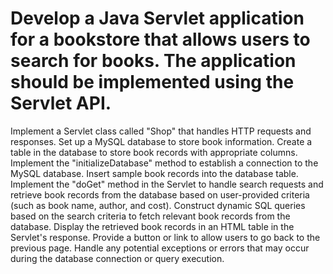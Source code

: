 # Develop a Java Servlet application for a bookstore that allows users to search for books. The application should be implemented using the Servlet API.

Implement a Servlet class called "Shop" that handles HTTP requests and responses.
Set up a MySQL database to store book information.
Create a table in the database to store book records with appropriate columns.
Implement the "initializeDatabase" method to establish a connection to the MySQL database.
Insert sample book records into the database table.
Implement the "doGet" method in the Servlet to handle search requests and retrieve book records from the database based on user-provided criteria (such as book name, author, and cost).
Construct dynamic SQL queries based on the search criteria to fetch relevant book records from the database.
Display the retrieved book records in an HTML table in the Servlet's response.
Provide a button or link to allow users to go back to the previous page.
Handle any potential exceptions or errors that may occur during the database connection or query execution.
